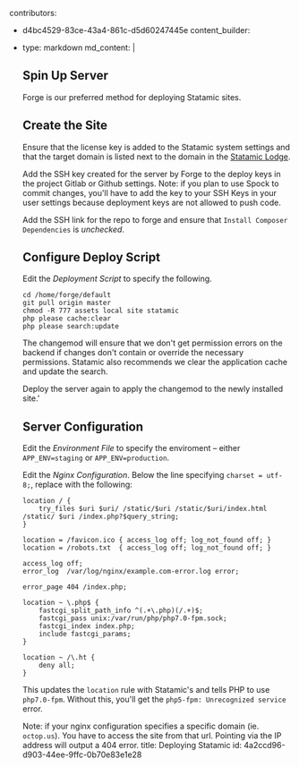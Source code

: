 contributors:
  - d4bc4529-83ce-43a4-861c-d5d60247445e
content_builder:
  - 
    type: markdown
    md_content: |
      ## Spin Up Server
      
      Forge is our preferred method for deploying Statamic sites.
      
      ## Create the Site
      
      Ensure that the license key is added to the Statamic system settings and that the target domain is listed next to the domain in the [Statamic Lodge](lodge.statamic.com).
      
      Add the SSH key created for the server by Forge to the deploy keys in the project Gitlab or Github settings. Note: if you plan to use Spock to commit changes, you'll have to add the key to your SSH Keys in your user settings because deployment keys are not allowed to push code.
      
      Add the SSH link for the repo to forge and ensure that `Install Composer Dependencies` is *unchecked*.
      
      
      ## Configure Deploy Script
      
      Edit the *Deployment Script* to specify the following.
      
      ```
      cd /home/forge/default
      git pull origin master
      chmod -R 777 assets local site statamic
      php please cache:clear
      php please search:update
      ```
      
      The changemod will ensure that we don't get permission errors on the backend if changes don't contain or override the necessary permissions. Statamic also recommends we clear the application cache and update the search.
      
      Deploy the server again to apply the changemod to the newly installed site.'
      
      ## Server Configuration
      
      Edit the *Environment File* to specify the enviroment – either `APP_ENV=staging` or `APP_ENV=production`.
      
      Edit the *Nginx Configuration*. Below the line specifying `charset = utf-8;`, replace with the following:
      
      ```
      location / {
          try_files $uri $uri/ /static/$uri /static/$uri/index.html /static/ $uri /index.php?$query_string;
      }
      
      location = /favicon.ico { access_log off; log_not_found off; }
      location = /robots.txt  { access_log off; log_not_found off; }
      
      access_log off;
      error_log  /var/log/nginx/example.com-error.log error;
      
      error_page 404 /index.php;
      
      location ~ \.php$ {
          fastcgi_split_path_info ^(.+\.php)(/.+)$;
          fastcgi_pass unix:/var/run/php/php7.0-fpm.sock;
          fastcgi_index index.php;
          include fastcgi_params;
      }
      
      location ~ /\.ht {
          deny all;
      }
      ```
      
      This updates the `location` rule with Statamic's and tells PHP to use `php7.0-fpm`. Without this, you'll get the `php5-fpm: Unrecognized service` error.
      
      
      Note: if your nginx configuration specifies a specific domain (ie. `octop.us`). You have to access the site from that url. Pointing via the IP address will output a 404 error.
title: Deploying Statamic
id: 4a2ccd96-d903-44ee-9ffc-0b70e83e1e28
